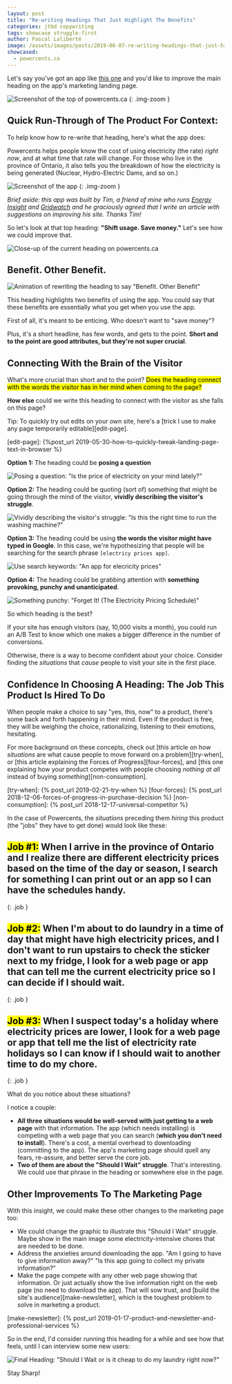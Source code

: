 ```yaml
---
layout: post
title: "Re-writing Headings That Just Highlight The Benefits"
categories: jtbd copywriting
tags: showcase struggle-first
author: Pascal Laliberté
image: /assets/images/posts/2019-06-07-re-writing-headings-that-just-highlight-benefits.jpg
showcased:
  - powercents.ca
---
```


Let's say you've got an app like [this one][site] and you'd like to improve the main heading on the app's marketing landing page.

[site]: https://powercents.ca/

![Screenshot of the top of powercents.ca](/assets/images/posts/2019-06-07-re-writing-headings-that-just-highlight-benefits-01.jpg)
{: .img-zoom }

## Quick Run-Through of The Product For Context:

To help know how to re-write that heading, here's what the app does:

Powercents helps people know the cost of using electricity (the rate) _right now_, and at what time that rate will change. For those who live in the province of Ontario, it also tells you the breakdown of how the electricity is being generated (Nuclear, Hydro-Electric Dams, and so on.)

![Screenshot of the app](/assets/images/posts/2019-06-07-re-writing-headings-that-just-highlight-benefits-02.jpg)
{: .img-zoom }

_Brief aside: this app was built by Tim, a friend of mine who runs [Energy Insight](https://energyinsight.ca) and [Gridwatch](https://gridwatch.ca) and he graciously agreed that I write an article with suggestions on improving his site. Thanks Tim!_

So let's look at that top heading: **"Shift usage. Save money."** Let's see how we could improve that.

![Close-up of the current heading on powercents.ca](/assets/images/posts/2019-06-07-re-writing-headings-that-just-highlight-benefits-08.jpg)

## Benefit. Other Benefit.

![Animation of rewriting the heading to say "Benefit. Other Benefit"](/assets/images/posts/2019-06-07-re-writing-headings-that-just-highlight-benefits-03.gif)

This heading highlights two benefits of using the app. You could say that these benefits are essentially what you get when you use the app.

First of all, it's meant to be enticing. Who doesn't want to "save money"?

Plus, it's a short headline, has few words, and gets to the point. **Short and to the point are good attributes, but they're not super crucial**.

## Connecting With the Brain of the Visitor

What's more crucial than short and to the point? <mark>Does the heading connect with the words the visitor has in her mind when coming to the page?</mark>

**How else** could we write this heading to connect with the visitor as she falls on this page?

Tip: To quickly try out edits on your own site, here's a [trick I use to make any page temporarily editable][edit-page].

[edit-page]: {%post_url 2019-05-30-how-to-quickly-tweak-landing-page-text-in-browser %}

**Option 1:** The heading could be **posing a question**

![Posing a question: "Is the price of electricity on your mind lately?"](/assets/images/posts/2019-06-07-re-writing-headings-that-just-highlight-benefits-04.jpg)

**Option 2:** The heading could be quoting (sort of) something that might be going through the mind of the visitor, **vividly describing the visitor's struggle**.

![Vividly describing the visitor's struggle: "Is this the right time to run the washing machine?"](/assets/images/posts/2019-06-07-re-writing-headings-that-just-highlight-benefits-05.jpg)

**Option 3:** The heading could be using **the words the visitor might have typed in Google**. In this case, we're hypothesizing that people will be searching for the search phrase `[electricy prices app]`.

![Use search keywords: "An app for elecricity prices"](/assets/images/posts/2019-06-07-re-writing-headings-that-just-highlight-benefits-06.jpg)

**Option 4:** The heading could be grabbing attention with **something provoking, punchy and unanticipated**.

![Something punchy: "Forget It! (The Electricity Pricing Schedule)"](/assets/images/posts/2019-06-07-re-writing-headings-that-just-highlight-benefits-07.jpg)

So which heading is the best?

If your site has enough visitors (say, 10,000 visits a month), you could run an A/B Test to know which one makes a bigger difference in the number of conversions.

Otherwise, there is a way to become confident about your choice. Consider finding the _situations_ that _cause_ people to visit your site in the first place.

## Confidence In Choosing A Heading: The Job This Product Is Hired To Do

When people make a choice to say "yes, this, now" to a product, there's some back and forth happening in their mind. Even if the product is free, they will be weighing the choice, rationalizing, listening to their emotions, hesitating.

For more background on these concepts, check out [this article on how _situations_ are what cause people to move forward on a problem][try-when], or [this article explaining the Forces of Progress][four-forces], and [this one explaining how your product competes with people choosing _nothing at all_ instead of buying _something_][non-consumption].

[try-when]: {% post_url 2019-02-21-try-when %}
[four-forces]: {% post_url 2018-12-06-forces-of-progress-in-purchase-decision %}
[non-consumption]: {% post_url 2018-12-17-universal-competitor %}

In the case of Powercents, the _situations_ preceding them _hiring_ this product (the "jobs" they have to get done) would look like these:

## <mark>Job #1:</mark> When I arrive in the province of Ontario and **I realize there are different electricity prices based on the time of the day or season**, I search for something I can print out or an app so I can have the schedules handy.
{: .job }

## <mark>Job #2:</mark> When **I'm about to do laundry** in a time of day that might have high electricity prices, and I don't want to run upstairs to check the sticker next to my fridge, I look for a web page or app that can tell me the current electricity price so I can decide if I should wait.
{: .job }

## <mark>Job #3:</mark> When **I suspect today's a holiday** where electricity prices are lower, I look for a web page or app that tell me the list of electricity rate holidays so I can know if I should wait to another time to do my chore.
{: .job }

What do you notice about these situations?

I notice a couple:

* **All three situations would be well-served with just getting to a web page** with that information. The app (which needs installing) is competing with a web page that you can search (**which you don't need to install**). There's a cost, a mental overhead to downloading (committing to the app). The app's marketing page should quell any fears, re-assure, and better serve the core job.
* **Two of them are about the "Should I Wait" struggle**. That's interesting. We could use that phrase in the heading or somewhere else in the page.

## Other Improvements To The Marketing Page

With this insight, we could make these other changes to the marketing page too:

* We could change the graphic to illustrate this "Should I Wait" struggle. Maybe show in the main image some electricity-intensive chores that are needed to be done.
* Address the anxieties around downloading the app. "Am I going to have to give information away?" "Is this app going to collect my private information?"
* Make the page compete with any other web page showing that information. Or just actually show the live information right on the web page (no need to download the app). That will sow trust, and [build the site's audience][make-newsletter], which is the toughest problem to solve in marketing a product.

[make-newsletter]: {% post_url 2019-01-17-product-and-newsletter-and-professional-services %}

So in the end, I'd consider running this heading for a while and see how that feels, until I can interview some new users:

![Final Heading: "Should I Wait or is it cheap to do my laundry right now?"](/assets/images/posts/2019-06-07-re-writing-headings-that-just-highlight-benefits-09.jpg)

Stay Sharp!
